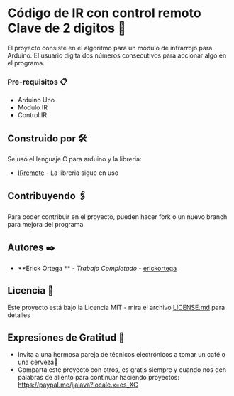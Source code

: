  
# Código de IR con control remoto Clave de 2 digitos 🚀

El proyecto consiste en el algoritmo para un módulo de infrarrojo para Arduino. El usuario digita dos números consecutivos para accionar algo en el programa.


### Pre-requisitos 📋

- Arduino Uno 
- Modulo IR 
- Control IR


## Construido por 🛠️

Se usó el lenguaje C para arduino y la libreria:

* [IRremote](https://www.arduinolibraries.info/libraries/i-rremote) - La libreria sigue en uso


## Contribuyendo 🖇️

Para poder contribuir en el proyecto, pueden hacer fork o un nuevo branch para mejora del programa 


## Autores ✒️

* **Erick Ortega ** - *Trabajo Completado* - [erickortega](erickortega-96@hotmail.com)


## Licencia 📄

Este proyecto está bajo la Licencia MIT - mira el archivo [LICENSE.md](LICENSE.md) para detalles

## Expresiones de Gratitud 🎁

* Invita a una hermosa pareja de técnicos electrónicos a tomar un café o una cerveza🍺
* Comparta este proyecto con otros, es gratis siempre y cuando nos den palabras de aliento para continuar haciendo proyectos:
https://paypal.me/jjalava?locale.x=es_XC

